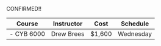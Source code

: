 CONFIRMED!!

| Course       | Instructor   | Cost    | Schedule  |
|--------------|--------------|---------|-----------|
| - CYB   6000 | Drew   Brees | $1,600  | Wednesday |
